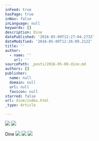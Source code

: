 ```yaml
---
inFeed: true
hasPage: true
inNav: false
inLanguage: null
keywords: []
description: Dine
datePublished: '2016-05-09T12:27:04.273Z'
dateModified: '2016-05-09T12:26:09.212Z'
title: ''
author:
  - name: ''
    url: ''
sourcePath: _posts/2016-05-08-dine.md
authors: []
publisher:
  name: null
  domain: null
  url: null
  favicon: null
starred: false
url: dine/index.html
_type: Article

---
```

![](https://s3-us-west-2.amazonaws.com/the-grid-img/p/ba148d05b9ac459a163bf1f49101566fb88173db.jpg)
![](https://s3-us-west-2.amazonaws.com/the-grid-img/p/fffd1117be739ea951d985cfa7d7c0318fc77b3b.jpg)

Dine
![](https://s3-us-west-2.amazonaws.com/the-grid-img/p/01d2bdd9887059f1958e5e7234952096b8f16161.jpg)
![](https://the-grid-user-content.s3-us-west-2.amazonaws.com/73a46736-cde3-43bc-89f9-e759884db676.jpg)
![](https://the-grid-user-content.s3-us-west-2.amazonaws.com/c02a905c-94e9-4826-aaeb-6e2e759e8d11.jpg)